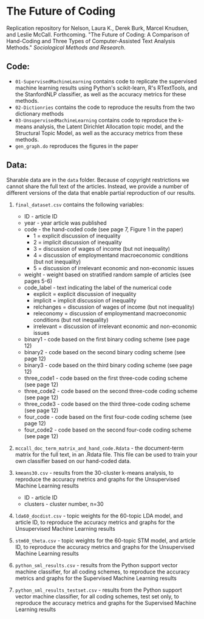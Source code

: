 # The Future of Coding

Replication repository for Nelson, Laura K., Derek Burk, Marcel Knudsen, and Leslie McCall. Forthcoming. "The Future of Coding: A Comparison of Hand-Coding and Three Types of Computer-Assisted Text Analysis Methods." *Sociological Methods and Research*. 


## Code:

* `01-SupervisedMachineLearning` contains code to replicate the supervised machine learning results using Python's scikit-learn, R's RTextTools, and the StanfordNLP classifier, as well as the accuracy metrics for these methods.
* `02-Dictionries` contains the code to reproduce the results from the two dictionary methods
* `03-UnsupervisedMachineLearning` contains code to reproduce the k-means analysis, the Latent Dirichlet Allocation topic model, and the Structural Topic Model, as well as the accuracy metrics from these methods.
* `gen_graph.do` reproduces the figures in the paper

## Data:

Sharable data are in the `data` folder. Because of copyright restrictions we cannot share the full text of the articles. Instead, we provide a number of different versions of the data that enable partial reproduction of our results.

1. `final_dataset.csv` contains the following variables:
	* ID - article ID
	* year - year article was published
	* code - the hand-coded code (see page 7, Figure 1 in the paper)
		* 1 = explicit discussion of inequality
		* 2 = implicit discussion of inequality
		* 3 = discussion of wages of income (but not inequality)
		* 4 = discussion of employmentand macroeconomic conditions (but not inequality) 
		* 5 = discussion of irrelevant economic and non-economic issues
	* weight - weight based on stratified random sample of articles (see pages 5-6)
	* code_label - text indicating the label of the numerical code
		* explicit = explicit discussion of inequality
		* implicit = implicit discussion of inequality
		* relchanges = discussion of wages of income (but not inequality)
		* releconomy = discussion of employmentand macroeconomic conditions (but not inequality) 
		* irrelevant = discussion of irrelevant economic and non-economic issues
	* binary1 - code based on the first binary coding scheme (see page 12)
	* binary2 - code based on the second binary coding scheme (see page 12)
	* binary3 - code based on the third binary coding scheme (see page 12)
	* three_code1 - code based on the first three-code coding scheme (see page 12)
	* three_code2 - code based on the second three-code coding scheme (see page 12)
	* three_code3 - code based on the third three-code coding scheme (see page 12)
	* four_code - code based on the first four-code coding scheme (see page 12)
	* four_code2 - code based on the second four-code coding scheme (see page 12)

2. `mccall_doc_term_matrix_and_hand_code.Rdata` - the document-term matrix for the full text, in an .Rdata file. This file can be used to train your own classifier based on our hand-coded data.
3. `kmeans30.csv` - results from the 30-cluster k-means analysis, to reproduce the accuracy metrics and graphs for the Unsupervised Machine Learning results
	* ID - article ID
	* clusters - cluster number, n=30
4. `lda60_docdist.csv` - topic weights for the 60-topic LDA model, and article ID, to reproduce the accuracy metrics and graphs for the Unsupervised Machine Learning results
5. `stm60_theta.csv` - topic weights for the 60-topic STM model, and article ID, to reproduce the accuracy metrics and graphs for the Unsupervised Machine Learning results
6. `python_sml_results.csv` - results from the Python support vector machine classifier, for all coding schemes, to reproduce the accuracy metrics and graphs for the Supervised Machine Learning results
7. `python_sml_results_testset.csv` - results from the Python support vector machine classifier, for all coding schemes, test set only, to reproduce the accuracy metrics and graphs for the Supervised Machine Learning results


